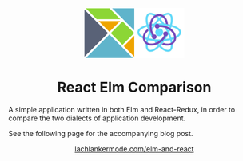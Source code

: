 <div align="center"><img height=100 width=100 src="img/elm-logo.png"><img height=100 width=100 src="img/react-redux.jpg"></div>
<h1 align="center">React Elm Comparison</h1>

A simple application written in both Elm and React-Redux, in order to compare the two dialects of application development.

See the following page for the accompanying blog post.
<div style="text-align:center;"><a href="http://lachlankermode.com/elm-and-react/">lachlankermode.com/elm-and-react</a></div>

